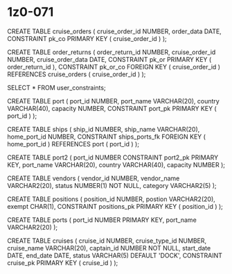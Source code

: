 # 1z0-071

CREATE TABLE cruise_orders (
    cruise_order_id  NUMBER,
    order_data       DATE,
    CONSTRAINT pk_co PRIMARY KEY ( cruise_order_id )
);

CREATE TABLE order_returns (
    order_return_id    NUMBER,
    cruise_order_id    NUMBER,
    cruise_order_data  DATE,
    CONSTRAINT pk_or PRIMARY KEY ( order_return_id ),
    CONSTRAINT pk_or_co FOREIGN KEY ( cruise_order_id )
        REFERENCES cruise_orders ( cruise_order_id )
);

SELECT
    *
FROM
    user_constraints;

CREATE TABLE port (
    port_id    NUMBER,
    port_name  VARCHAR(20),
    country    VARCHAR(40),
    capacity   NUMBER,
    CONSTRAINT port_pk PRIMARY KEY ( port_id )
);

CREATE TABLE ships (
    ship_id       NUMBER,
    ship_name     VARCHAR(20),
    home_port_id  NUMBER,
    CONSTRAINT ships_ports_fk FOREIGN KEY ( home_port_id )
        REFERENCES port ( port_id )
);

CREATE TABLE port2 (
    port_id    NUMBER
        CONSTRAINT port2_pk PRIMARY KEY,
    port_name  VARCHAR(20),
    country    VARCHAR(40),
    capacity   NUMBER
);

CREATE TABLE vendors (
    vendor_id    NUMBER,
    vendor_name  VARCHAR2(20),
    status       NUMBER(1) NOT NULL,
    category     VARCHAR2(5)
);

CREATE TABLE positions (
    position_id  NUMBER,
    postion      VARCHAR2(20),
    exempt       CHAR(1),
    CONSTRAINT positions_pk PRIMARY KEY ( position_id )
);

CREATE TABLE ports (
    port_id    NUMBER PRIMARY KEY,
    port_name  VARCHAR2(20)
);

CREATE TABLE cruises (
    cruise_id       NUMBER,
    cruise_type_id  NUMBER,
    cruise_name     VARCHAR(20),
    captain_id      NUMBER NOT NULL,
    start_date      DATE,
    end_date        DATE,
    status          VARCHAR(5) DEFAULT 'DOCK',
    CONSTRAINT cruise_pk PRIMARY KEY ( cruise_id )
);

